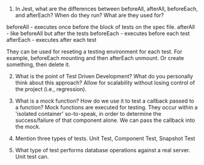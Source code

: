 <!-- Answers to the Short Answer Essay Questions go here -->


1. In Jest, what are the differences between beforeAll, afterAll, beforeEach, and afterEach? When do they run? What are they used for?

beforeAll - executes once before the block of tests on the spec file.
afterAll - like beforeAll but after the tests
beforeEach - executes before each test
afterEach - executes after each test

They can be used for reseting a testing environment for each test. For example, beforeEach mounting and then afterEach unmount. Or create something, then delete it.

2. What is the point of Test Driven Development? What do you personally think about this approach?
Allow for scalability without losing control of the project (i.e., regression).

3. What is a mock function? How do we use it to test a callback passed to a function?
Mock functions are executed for testing. They occur within a 'isolated container' so-to-speak, in order to determine the success/failure of that component alone. We can pass the callback into the mock.

1. Mention three types of tests.
Unit Test, Component Test, Snapshot Test

1. What type of test performs database operations against a real server.
Unit test can.